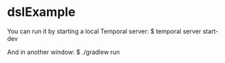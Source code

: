 # dslExample
 
You can run it by starting a local Temporal server:
$ temporal server start-dev

And in another window:
$ ./gradlew run
